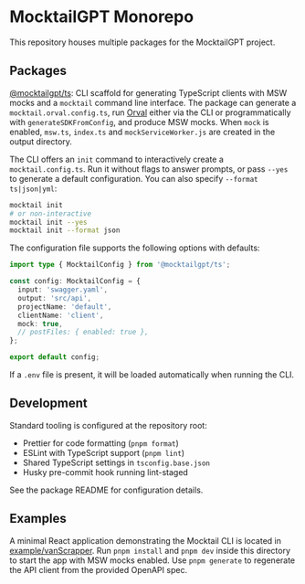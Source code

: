 # MocktailGPT Monorepo

This repository houses multiple packages for the MocktailGPT project.

## Packages

[@mocktailgpt/ts](packages/ts): CLI scaffold for generating TypeScript clients
with MSW mocks and a `mocktail` command line interface. The package can generate
a `mocktail.orval.config.ts`, run [Orval](https://orval.dev) either via the CLI
or programmatically with `generateSDKFromConfig`, and produce MSW mocks. When
`mock` is enabled, `msw.ts`, `index.ts` and `mockServiceWorker.js` are created in
the output directory.

The CLI offers an `init` command to interactively create a `mocktail.config.ts`.
Run it without flags to answer prompts, or pass `--yes` to generate a default
configuration. You can also specify `--format ts|json|yml`:

```bash
mocktail init
# or non-interactive
mocktail init --yes
mocktail init --format json
```

The configuration file supports the following options with defaults:

```ts
import type { MocktailConfig } from '@mocktailgpt/ts';

const config: MocktailConfig = {
  input: 'swagger.yaml',
  output: 'src/api',
  projectName: 'default',
  clientName: 'client',
  mock: true,
  // postFiles: { enabled: true },
};

export default config;
```

If a `.env` file is present, it will be loaded automatically when running the CLI.

## Development

Standard tooling is configured at the repository root:

- Prettier for code formatting (`pnpm format`)
- ESLint with TypeScript support (`pnpm lint`)
- Shared TypeScript settings in `tsconfig.base.json`
- Husky pre-commit hook running lint-staged

See the package README for configuration details.

## Examples

A minimal React application demonstrating the Mocktail CLI is located in [example/vanScrapper](example/vanScrapper).
Run `pnpm install` and `pnpm dev` inside this directory to start the app with MSW mocks enabled.
Use `pnpm generate` to regenerate the API client from the provided OpenAPI spec.
